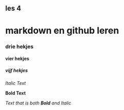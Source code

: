 ## les 4

# markdown en github leren

### drie hekjes​

#### vier hekjes​

##### vijf hekjes

*Italic Text*

__Bold Text__

*Text that is both __Bold__ and Italic*

